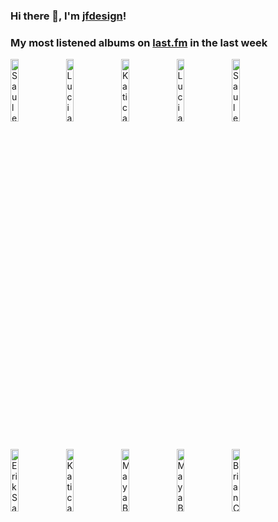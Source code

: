 ### Hi there 👋, I'm [jfdesign](https://blog.jfdesignnet.com)!

### My most listened albums on [last.fm](https://www.last.fm/user/jfdesignnet) in the last week

[<img src='https://lastfm.freetls.fastly.net/i/u/300x300/c6ea17678229fc5187bb6696d799dccb.jpg' width='16%' height='16%' alt='Saule Kilaite - Picasso'>](https://www.last.fm/music/saule%2bkilaite/picasso)&nbsp;
[<img src='https://lastfm.freetls.fastly.net/i/u/300x300/ece37c9faabc4212ac5dbfab7c6d88a7.jpg' width='16%' height='16%' alt='Lucia Micarelli - Interlude'>](https://www.last.fm/music/lucia%2bmicarelli/interlude)&nbsp;
[<img src='https://lastfm.freetls.fastly.net/i/u/300x300/afb34e8cb9dd53f96429a6e391234e0c.jpg' width='16%' height='16%' alt='Katica Illényi - Bartók National Concert Hall Palace of Arts Budapest (Live)'>](https://www.last.fm/music/katica%2bill%25c3%25a9nyi/bart%25c3%25b3k%2bnational%2bconcert%2bhall%2bpalace%2bof%2barts%2bbudapest%2b%2528live%2529)&nbsp;
[<img src='https://lastfm.freetls.fastly.net/i/u/300x300/93c10b64e7824bbea4da5a54bcc42fc1.jpg' width='16%' height='16%' alt='Lucia Micarelli - Music From a Farther Room'>](https://www.last.fm/music/lucia%2bmicarelli/music%2bfrom%2ba%2bfarther%2broom)&nbsp;
[<img src='https://lastfm.freetls.fastly.net/i/u/300x300/fea282ce551c886a8897b4235b572fef.png' width='16%' height='16%' alt='Saule Kilaite - The Concert'>](https://www.last.fm/music/saule%2bkilaite/the%2bconcert)&nbsp;
<br>
[<img src='https://lastfm.freetls.fastly.net/i/u/300x300/f4c5100134fec6d3b63dfae926249ebe.jpg' width='16%' height='16%' alt='Erik Satie - Erik Satie & Friends'>](https://www.last.fm/music/erik%2bsatie/erik%2bsatie%2b%2526%2bfriends)&nbsp;
[<img src='https://lastfm.freetls.fastly.net/i/u/300x300/de9f65958c5d44a8c428e1bb3d5b60fd.jpg' width='16%' height='16%' alt='Katica Illényi - The Jazzy Violin (Live)'>](https://www.last.fm/music/katica%2bill%25c3%25a9nyi/the%2bjazzy%2bviolin%2b%2528live%2529)&nbsp;
[<img src='https://lastfm.freetls.fastly.net/i/u/300x300/eef6b4192eb94851c8a70e8813594524.jpg' width='16%' height='16%' alt='Maya Beiser - Uncovered'>](https://www.last.fm/music/maya%2bbeiser/uncovered)&nbsp;
[<img src='https://lastfm.freetls.fastly.net/i/u/300x300/f71057991d1f389c65c6c4eedc6605c6.jpg' width='16%' height='16%' alt='Maya Beiser - Maya Beiser: delugEON'>](https://www.last.fm/music/maya%2bbeiser/maya%2bbeiser%253a%2bdelugeon)&nbsp;
[<img src='https://lastfm.freetls.fastly.net/i/u/300x300/4e0b52b333b7a25bc322d91998836c5f.jpg' width='16%' height='16%' alt='Brian Crain - Deep Focus Piano Study Playlist'>](https://www.last.fm/music/brian%2bcrain/deep%2bfocus%2bpiano%2bstudy%2bplaylist)&nbsp;
<br>
